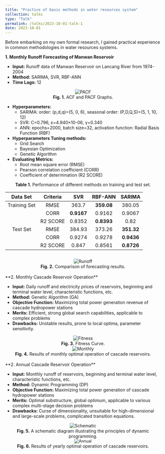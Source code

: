 ```yaml
---
title: "Practice of basic methods in water resources system"
collection: talks
type: "Talk"
permalink: /talks/2023-10-01-talk-1
date: 2023-10-01
---
```


Before embarking on my own formal research, I gained practical experience in common methodologies in water resources systems.

**1. Monthly Runoff Forecasting of Manwan Reservoir**

- **Input:** Runoff data of Manwan Reservoir on Lancang River from 1974-2004
- **Method:** SARIMA, SVR, RBF-ANN
- **Time Lags:** 12

<div style="text-align: center;">
  <img src="http://prelude0324.github.io/academic_pages/images/research_1_fig_1.png#pic_center" alt="PACF" style="max-width: 100%; height: auto;" />
</div>
<div style="text-align: center;">
<b>Fig. 1.</b> ACF and PACF Graphs.
</div>



- **Hyperparameters:**
  - SARIMA: order: (p,d,q)=(5, 0, 6), seasonal order: (P,D,Q,S)=(5, 1, 10, 12)
  - SVR: C=0.796, ε=4.940×10-06, γ=0.340
  - ANN: epochs=2000, batch size=32, activation function: Radial Basis Function (RBF)
- **Hyperparameters Tuning methods:**
  - Grid Search
  - Bayesian Optimization
  - Genetic Algorithm
- **Evaluating Metrics:**
  - Root mean square error (RMSE)
  - Pearson correlation coefficient (CORR)
  - Coefficient of determination (R2 SCORE)

<div style="text-align: center;">
<b>Table 1.</b> Performance of different methods on training and test set.
</div>

|   Data Set   | Criteria |    SVR     |  RBF-ANN   |   SARIMA   |
| :----------: | :------: | :--------: | :--------: | :--------: |
| Training Set |   RMSE   |   363.7    | **359.08** |   380.05   |
|              |   CORR   | **0.9167** |   0.9162   |   0.9067   |
|              | R2 SCORE |   0.8352   | **0.8393** |    0.82    |
|   Test Set   |   RMSE   |   384.93   |   373.26   | **351.32** |
|              |   CORR   |   0.9274   |   0.9278   | **0.9436** |
|              | R2 SCORE |   0.847    |   0.8561   | **0.8726** |

<div style="text-align: center; margin-top: 2em">
  <img src="http://prelude0324.github.io/academic_pages/images/research_1_fig_2.png#pic_center" alt="Runoff" style="max-width: 100%; height: auto;" />
</div>



<div style="text-align: center;">
<b>Fig. 2.</b> Comparison of forecasting results.
</div><br/>
**2. Monthly Cascade Reservoir Operation**

- **Input:** Daily runoff and electricity prices of reservoirs, beginning and terminal water level, characteristic functions, etc.
- **Method:** Genetic Algorithm (GA)
- **Objective Function:** Maximizing total power generation revenue of cascade hydropower stations
- **Merits:** Efficient, strong global search capabilities, applicable to complex problems
- **Drawbacks:** Unstable results, prone to local optima, parameter sensitivity.

<div style="text-align: center;">
  <img src="http://prelude0324.github.io/academic_pages/images/research_2_fig_1.png#pic_center" alt="Fitness" style="max-width: 50%; height: auto;" />
</div>
<div style="text-align: center;">
<b>Fig. 3.</b> Fitness Curve.
</div>



<div style="text-align: center;">
  <img src="http://prelude0324.github.io/academic_pages/images/research_2_fig_2.png#pic_center" alt="Monthly" style="max-width: 100%; height: auto;" />
</div>



<div style="text-align: center;">
<b>Fig. 4.</b> Results of monthly optimal operation of cascade reservoirs.
</div><br/>
**2. Annual Cascade Reservoir Operation**

- **Input:** Monthly runoff of reservoirs, beginning and terminal water level, characteristic functions, etc.
- **Method:** Dynamic Programming (DP)
- **Objective Function:** Maximizing total power generation of cascade hydropower stations
- **Merits:** Optimal substructure, global optimum, applicable to various complex multi-stage decision problems
- **Drawbacks:** Curse of dimensionality, unsuitable for high-dimensional and large-scale problems, complicated transition equations.

<div style="text-align: center;">
  <img src="http://prelude0324.github.io/academic_pages/images/research_3_fig_1.png#pic_center" alt="Schematic" style="max-width: 90%; height: auto;" />
</div>


<div style="text-align: center;">
<b>Fig. 5.</b> A schematic diagram illustrating the principles of dynamic programming.
</div>



<div style="text-align: center;">
  <img src="http://prelude0324.github.io/academic_pages/images/research_3_fig_2.png#pic_center" alt="Annual" style="zoom:90%;">
</div>
<div style="text-align: center;">
<b>Fig. 6.</b> Results of yearly optimal operation of cascade reservoirs.
</div><br/>
